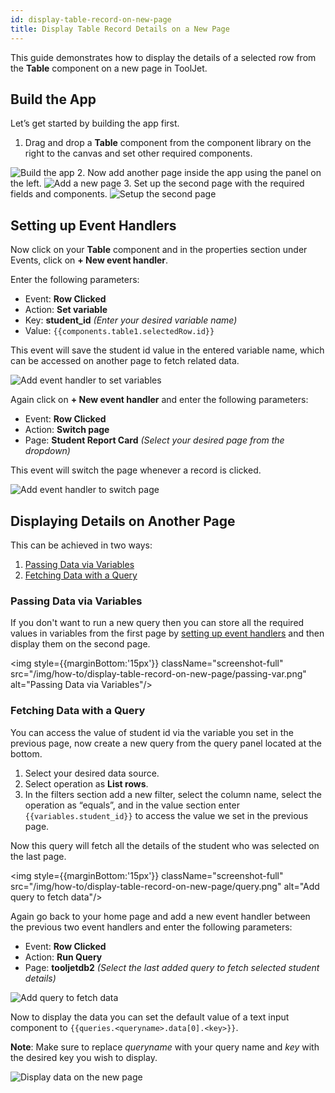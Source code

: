 ```yaml
---
id: display-table-record-on-new-page
title: Display Table Record Details on a New Page
---
```


This guide demonstrates how to display the details of a selected row from the **Table** component on a new page in ToolJet.

<div style={{paddingTop:'24px'}}>

## Build the App

Let’s get started by building the app first.

1. Drag and drop a **Table** component from the component library on the right to the canvas and set other required components.
<img className="screenshot-full" src="/img/how-to/display-table-record-on-new-page/build-app.png" alt="Build the app" />
2. Now add another page inside the app using the panel on the left.
<img className="screenshot-full" src="/img/how-to/display-table-record-on-new-page/add-new-page.png" alt="Add a new page" />
3. Set up the second page with the required fields and components.
<img className="screenshot-full" src="/img/how-to/display-table-record-on-new-page/setup-second-page.png" alt="Setup the second page" />

</div>

<div style={{paddingTop:'24px'}}>

## Setting up Event Handlers

Now click on your **Table** component and in the properties section under Events, click on **+ New event handler**.

Enter the following parameters:
- Event: **Row Clicked**
- Action: **Set variable**
- Key: **student_id** *(Enter your desired variable name)*
- Value: `{{components.table1.selectedRow.id}}`

This event will save the student id value in the entered variable name, which can be accessed on another page to fetch related data.

<img className="screenshot-full" src="/img/how-to/display-table-record-on-new-page/set-variable.png" alt="Add event handler to set variables"/>

Again click on **+ New event handler** and enter the following parameters:

- Event: **Row Clicked**
- Action: **Switch page**
- Page: **Student Report Card** *(Select your desired page from the dropdown)*

This event will switch the page whenever a record is clicked.

<img className="screenshot-full" src="/img/how-to/display-table-record-on-new-page/switch-page.png" alt="Add event handler to switch page"/>

</div>

<div style={{paddingTop:'24px'}}>

## Displaying Details on Another Page

This can be achieved in two ways:
1. [Passing Data via Variables](#passing-data-via-variables) 
2. [Fetching Data with a Query](#fetching-data-with-a-query)

### Passing Data via Variables

If you don't want to run a new query then you can store all the required values in variables from the first page by [setting up event handlers](#setting-up-event-handlers) and then display them on the second page.

<img style={{marginBottom:'15px'}} className="screenshot-full" src="/img/how-to/display-table-record-on-new-page/passing-var.png" alt="Passing Data via Variables"/>

### Fetching Data with a Query

You can access the value of student id via the variable you set in the previous page, now create a new query from the query panel located at the bottom.

1. Select your desired data source.
2. Select operation as **List rows**.
3. In the filters section add a new filter, select the column name, select the operation as “equals”, and in the value section enter `{{variables.student_id}}` to access the value we set in the previous page.

Now this query will fetch all the details of the student who was selected on the last page.

<img style={{marginBottom:'15px'}} className="screenshot-full" src="/img/how-to/display-table-record-on-new-page/query.png" alt="Add query to fetch data"/>

Again go back to your home page and add a new event handler between the previous two event handlers and enter the following parameters:

- Event: **Row Clicked**
- Action: **Run Query**
- Page: **tooljetdb2** *(Select the last added query to fetch selected student details)*

<img className="screenshot-full" src="/img/how-to/display-table-record-on-new-page/query-second.png" alt="Add query to fetch data"/>

Now to display the data you can set the default value of a text input component to `{{queries.<queryname>.data[0].<key>}}`.

**Note**: Make sure to replace *queryname* with your query name and *key* with the desired key you wish to display.

<img className="screenshot-full" src="/img/how-to/display-table-record-on-new-page/display-data.png" alt="Display data on the new page"/>

</div>